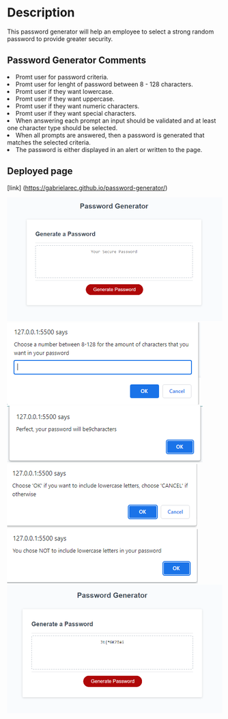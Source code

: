 <h1> Description </h1>
<p> This password generator will help an employee to select a strong random password to provide greater security.</p>

<h2> Password Generator Comments</h2>
<li> Promt user for password criteria.</li>
<li> Promt user for lenght of password between 8 - 128 characters.</li>
<li> Promt user if they want lowercase.</li>
<li> Promt user if they want uppercase.</li>
<li> Promt user if they want numeric characters.</li>
<li> Promt user if they want special characters.</li>
<li> When answering each prompt an input should be validated and at least one character type should be selected.</li>
<li> When all prompts are answered, then a password is generated that matches the selected criteria.</li>
<li> The password is either displayed in an alert or written to the page.</li>

## Deployed page 
[link] (https://gabrielarec.github.io/password-generator/)
 
![image](/images/screenshot1.PNG)
![image](/images/screenshot2.PNG)
![image](/images/scheenshot3.PNG)
![image](/images/screenshot4.PNG)
![image](/images/screenshot5.PNG)
![image](/images/password.png)